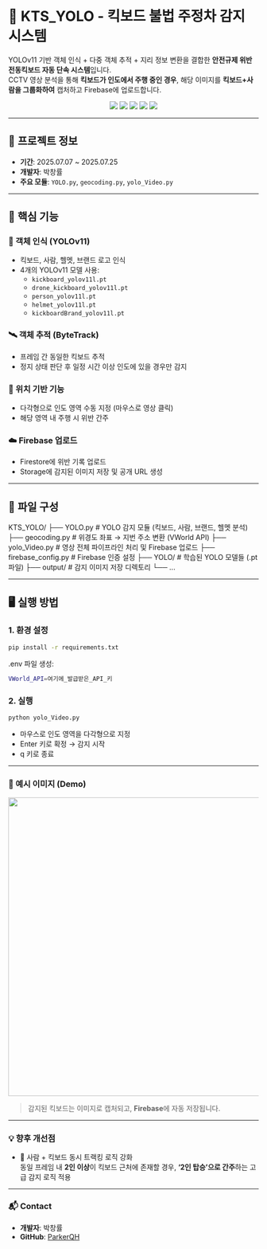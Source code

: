 # 🛵 KTS_YOLO - 킥보드 불법 주정차 감지 시스템

YOLOv11 기반 객체 인식 + 다중 객체 추적 + 지리 정보 변환을 결합한 **안전규제 위반 전동킥보드 자동 단속 시스템**입니다.  
CCTV 영상 분석을 통해 **킥보드가 인도에서 주행 중인 경우**, 해당 이미지를 **킥보드+사람을 그룹화하여** 캡처하고 Firebase에 업로드합니다.

<p align="center">
  <img src="https://img.shields.io/badge/Python-3.12-blue?logo=python"/>
  <img src="https://img.shields.io/badge/YOLOv11-ObjectDetection-red"/>
  <img src="https://img.shields.io/badge/ByteTrack-MultiObjectTracking-green"/>
  <img src="https://img.shields.io/badge/Firebase-Upload-yellow"/>
  <img src="https://img.shields.io/badge/Status-Completed-brightgreen"/>
</p>

---

## 📅 프로젝트 정보

- **기간**: 2025.07.07 ~ 2025.07.25
- **개발자**: 박창률
- **주요 모듈**: `YOLO.py`, `geocoding.py`, `yolo_Video.py`

---

## 📌 핵심 기능

### 🧠 객체 인식 (YOLOv11)
- 킥보드, 사람, 헬멧, 브랜드 로고 인식
- 4개의 YOLOv11 모델 사용:
  - `kickboard_yolov11l.pt`
  - `drone_kickboard_yolov11l.pt`
  - `person_yolov11l.pt`
  - `helmet_yolov11l.pt`
  - `kickboardBrand_yolov11l.pt`

### 🛰️ 객체 추적 (ByteTrack)
- 프레임 간 동일한 킥보드 추적
- 정지 상태 판단 후 일정 시간 이상 인도에 있을 경우만 감지

### 📍 위치 기반 기능
- 다각형으로 인도 영역 수동 지정 (마우스로 영상 클릭)
- 해당 영역 내 주행 시 위반 간주

### ☁️ Firebase 업로드
- Firestore에 위반 기록 업로드
- Storage에 감지된 이미지 저장 및 공개 URL 생성

---

## 📂 파일 구성

KTS_YOLO/
├── YOLO.py # YOLO 감지 모듈 (킥보드, 사람, 브랜드, 헬멧 분석)
├── geocoding.py # 위경도 좌표 → 지번 주소 변환 (VWorld API)
├── yolo_Video.py # 영상 전체 파이프라인 처리 및 Firebase 업로드
├── firebase_config.py # Firebase 인증 설정
├── YOLO/ # 학습된 YOLO 모델들 (.pt 파일)
├── output/ # 감지 이미지 저장 디렉토리
└── ...

---

## 🖥 실행 방법

### 1. 환경 설정
```bash
pip install -r requirements.txt
```
.env 파일 생성:
```bash
VWorld_API=여기에_발급받은_API_키
```
### 2. 실행
```bash
python yolo_Video.py
```
- 마우스로 인도 영역을 다각형으로 지정
- Enter 키로 확정 → 감지 시작
- q 키로 종료

---

### 📸 예시 이미지 (Demo)

<p align="center">
  <img src="https://github.com/user-attachments/assets/67728b33-06aa-48bb-af19-6b7428145fbc" width="600"/>
</p>

> 감지된 킥보드는 이미지로 캡처되고, **Firebase**에 자동 저장됩니다.

---

### 💡 향후 개선점

- 🛴 사람 + 킥보드 동시 트랙킹 로직 강화  
  동일 프레임 내 **2인 이상**이 킥보드 근처에 존재할 경우, **‘2인 탑승’으로 간주**하는 고급 감지 로직 적용

---

### 📬 Contact

- **개발자**: 박창률  
- **GitHub**: [ParkerQH](https://github.com/ParkerQH)
